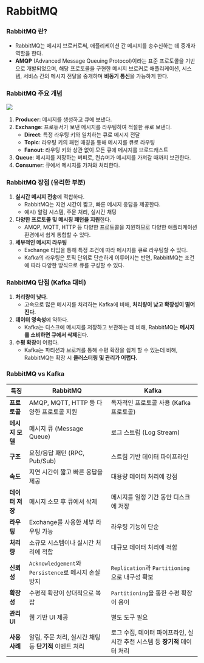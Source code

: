# RabbitMQ
### RabbitMQ 란?
* RabbitMQ는 메시지 브로커로써, 애플리케이션 간 메시지를 송수신하는 데 중개자 역할을 한다.
* **AMQP** (Advanced Message Queuing Protocol)이라는 표준 프로토콜을 기반으로 개발되었으며, 해당 프로토콜을 구현한 메시지 브로커로 애플리케이션, 시스템, 서비스 간의 메시지 전달을 중개하며 **비동기 통신**을 가능하게 한다.

### RabbitMQ 주요 개념
![](https://img1.daumcdn.net/thumb/R1280x0/?scode=mtistory2&fname=https%3A%2F%2Fblog.kakaocdn.net%2Fdn%2Fk2sgx%2FbtsJD72nfmb%2FI1VTDTk0HjAPHdwvnXdWqk%2Fimg.png)
1. **Producer**: 메시지를 생성하고 큐에 보낸다.
2. **Exchange**: 프로듀서가 보낸 메시지를 라우팅하여 적절한 큐로 보낸다.
   * **Direct**: 특정 라우팅 키와 일치하는 큐로 메시지 전달
   * **Topic**: 라우팅 키의 패턴 매칭을 통해 메시지를 큐로 라우팅
   * **Fanout**: 라우팅 키와 상관 없이 모든 큐에 메시지를 브로드캐스트
3. **Queue**: 메시지를 저장하는 버퍼로, 컨슈머가 메시지를 가져갈 때까지 보관한다.
4. **Consumer**: 큐에서 메시지를 가져와 처리한다.

### RabbitMQ 장점 (유리한 부분)
1. **실시간 메시지 전송**에 적합하다.
   * RabbitMQ는 지연 시간이 짧고, 빠른 메시지 응답을 제공한다.
   * 예시) 알림 시스템, 주문 처리, 실시간 채팅
2. **다양한 프로토콜 및 메시징 패턴을 지원**한다.
   * AMQP, MQTT, HTTP 등 다양한 프로토콜을 지원하므로 다양한 애플리케이션 환경에서 쉽게 통합할 수 있다.
3. **세부적인 메시지 라우팅**
   * Exchange 타입을 통해 특정 조건에 따라 메시지를 큐로 라우팅할 수 있다.
   * Kafka의 라우팅은 토픽 단위로 단순하게 이루어지는 반면, RabbitMQ는 조건에 따라 다양한 방식으로 큐를 구성할 수 있다.

### RabbitMQ 단점 (Kafka 대비)
1. **처리량이 낮다.**
   * 고속으로 많은 메시지를 처리하는 Kafka에 비해, **처리량이 낮고 확장성이 떨어진다.**
2. **데이터 영속성**에 약하다.
   * Kafka는 디스크에 메시지를 저장하고 보관하는 데 비해, RabbitMQ는 **메시지를 소비하면 큐에서 삭제**된다.
3. **수평 확장**이 어렵다.
   * Kafka는 파티션과 브로커를 통해 수평 확장을 쉽게 할 수 있는데 비해, RabbitMQ는 확장 시 **클러스터링 및 관리가 어렵다.**

### RabbitMQ vs Kafka

|특징|RabbitMQ|Kafka|
|---|---|---|
|**프로토콜**|AMQP, MQTT, HTTP 등 다양한 프로토콜 지원|독자적인 프로토콜 사용 (Kafka 프로토콜)|
|**메시지 모델**|메시지 큐 (Message Queue)|로그 스트림 (Log Stream)|
|**구조**|요청/응답 패턴 (RPC, Pub/Sub)|스트림 기반 데이터 파이프라인|
|**속도**|지연 시간이 짧고 빠른 응답을 제공|대용량 데이터 처리에 강점|
|**데이터 저장**|메시지 소모 후 큐에서 삭제|메시지를 일정 기간 동안 디스크에 저장|
|**라우팅**|Exchange를 사용한 세부 라우팅 가능|라우팅 기능이 단순|
|**처리량**|소규모 시스템이나 실시간 처리에 적합|대규모 데이터 처리에 적합|
|**신뢰성**|`Acknowledgement`와 `Persistence`로 메시지 손실 방지|`Replication`과 `Partitioning`으로 내구성 확보|
|**확장성**|수평적 확장이 상대적으로 복잡|`Partitioning`을 통한 수평 확장이 용이|
|**관리 UI**|웹 기반 UI 제공|별도 도구 필요|
|**사용 사례**|알림, 주문 처리, 실시간 채팅 등 **단기적** 이벤트 처리|로그 수집, 데이터 파이프라인, 실시간 추천 시스템 등 **장기적** 데이터 처리|

